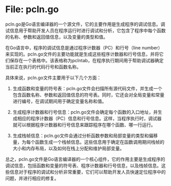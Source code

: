 # File: pcln.go

pcln.go是Go语言编译器的一个源文件，它的主要作用是生成程序的调试信息。调试信息用于帮助开发人员在程序运行时进行调试和分析，它包含了程序中每个函数的名称、参数和返回值信息，以及变量的类型和值。

在Go语言中，程序的调试信息是通过程序计数器（PC）和行号（line number）来实现的。pcln.go文件的主要功能就是生成这些程序计数器和行号信息，并将它们保存在一个表格中。该表格称为pclntab，在程序执行期间用于帮助调试器确定当前正在执行的代码行号和函数名称。

具体来说，pcln.go文件主要用于以下几个方面：

1. 生成函数和变量的符号表：pcln.go文件会扫描所有源代码文件，并生成一个包含函数名称、参数和返回值信息的符号表。同时，它还会对全局变量和常量进行编号，在调试期间用于确定变量名称和值。

2. 生成程序计数器和行号信息：pcln.go文件会确定每个函数的入口地址，并生成相应的程序计数器（PC）信息和行号信息。这样，当程序执行时，调试器就可以根据程序计数器和行号信息来跟踪程序在哪个函数、哪一行运行。

3. 生成栈帧信息：pcln.go文件会通过分析函数参数和局部变量的类型和偏移量，为每个函数生成一个栈帧信息。这些信息用于确定在函数调用期间栈帧的大小和内存布局，以及如何在栈上分配和维护局部变量。

总之，pcln.go文件是Go语言编译器的一个核心组件，它的作用主要是生成程序的调试信息，包括函数和变量的符号表、程序计数器和行号信息，以及栈帧信息。这些信息对于程序的调试和分析非常重要，它们可以帮助开发人员快速定位程序中的问题，并进行相应的修复。

